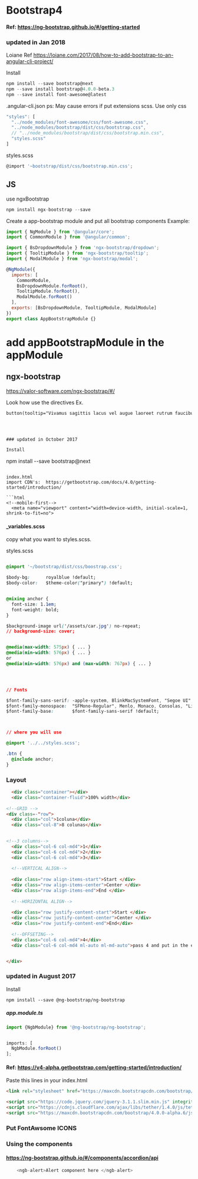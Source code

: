 #  Bootstrap4 

#### Ref: https://ng-bootstrap.github.io/#/getting-started


### updated in Jan 2018
Loiane Ref
https://loiane.com/2017/08/how-to-add-bootstrap-to-an-angular-cli-project/

Install
```js
npm install --save bootstrap@next
npm --save install bootstrap@4.0.0-beta.3
npm --save install font-awesome@latest

``` 

.angular-cli.json
ps: May cause errors if put extensions scss. Use only css
```js
"styles": [
  "../node_modules/font-awesome/css/font-awesome.css",
  "../node_modules/bootstrap/dist/css/bootstrap.css",
  // "../node_modules/bootstrap/dist/css/bootstrap.min.css",
  "styles.scss"
]
```

styles.scss
```js
@import '~bootstrap/dist/css/bootstrap.min.css';
```

## JS
use ngxBootstrap
```js
npm install ngx-bootstrap --save
```
Create a app-bootstrap module and put all bootstrap components
Example:
```js
import { NgModule } from '@angular/core';
import { CommonModule } from '@angular/common';

import { BsDropdownModule } from 'ngx-bootstrap/dropdown';
import { TooltipModule } from 'ngx-bootstrap/tooltip';
import { ModalModule } from 'ngx-bootstrap/modal';

@NgModule({
  imports: [
    CommonModule,
    BsDropdownModule.forRoot(),
    TooltipModule.forRoot(),
    ModalModule.forRoot()
  ],
  exports: [BsDropdownModule, TooltipModule, ModalModule]
})
export class AppBootstrapModule {}
```
# add appBootstrapModule in the appModule

## ngx-bootstrap
https://valor-software.com/ngx-bootstrap/#/

Look how use the directives 
Ex.
```html
button(tooltip="Vivamus sagittis lacus vel augue laoreet rutrum faucibus.") Tooltip




### updated in October 2017 

Install
```
npm install --save bootstrap@next
```

index.html
import CDN's:  https://getbootstrap.com/docs/4.0/getting-started/introduction/

```html
<!--mobile-first-->
  <meta name="viewport" content="width=device-width, initial-scale=1, shrink-to-fit=no">
``` 
#### _variables.scss
copy what you want to styles.scss.

styles.scss
```css

@import '~/bootstrap/dist/css/boostrap.css';

$body-bg:      royalblue !default;
$body-color:   $theme-color("primary") !default;


@mixing anchor {
  font-size: 1.1em;
  font-weight: bold;
}

$background-image url('/assets/car.jpg') no-repeat;
// background-size: cover;


@media(max-width: 575px) { ... }
@media(min-width: 576px) { ... }
or
@media(min-width: 576px) and (max-width: 767px) { ... }




// Fonts

$font-family-sans-serif: -apple-system, BlinkMacSystemFont, "Segoe UI", Roboto, "Helvetica Neue", Arial, sans-serif, "Apple Color Emoji", "Segoe UI Emoji", "Segoe UI Symbol" !default;
$font-family-monospace:  "SFMono-Regular", Menlo, Monaco, Consolas, "Liberation Mono", "Courier New", monospace !default;
$font-family-base:       $font-family-sans-serif !default;



// where you will use

@import '../../styles.scss';

.btn {
  @include anchor;
}

```
### Layout
```html
  <div class="container"></div>
  <div class="container-fluid">100% width</div>
  
<!--GRID -->
<div class=-"row">
  <div class="col">1coluna</div>
  <div class="col-8">8 colunas</div>
  

<!--3 columns-->
  <div class="col-6 col-md4">1</div>
  <div class="col-6 col-md4">2</div>
  <div class="col-6 col-md4">3</div>
  
  <!--VERTICAL ALIGN-->
  
  <div class="row align-items-start">Start </div>
  <div class="row align-items-center">Center </div>
  <div class="row align-items-end">End </div>
  
  <!--HORIZONTAL ALIGN-->
  
  <div class="row justify-content-start">Start </div>
  <div class="row justify-content-center">Center </div>
  <div class="row justify-content-end">End</div>
  
  <!--OFFSETING-->
  <div class="col-6 col-md4">4</div>
  <div class="col-6 col-md4 ml-auto ml-md-auto">pass 4 and put in the end 4</div>


</div>

```

















### updated in August 2017 

Install
```
npm install --save @ng-bootstrap/ng-bootstrap

```

##### app.module.ts

```js
import {NgbModule} from '@ng-bootstrap/ng-bootstrap';


imports: [
  NgbModule.forRoot()
];

``` 

#### Ref: https://v4-alpha.getbootstrap.com/getting-started/introduction/

Paste this lines in your index.html 

```html
<link rel="stylesheet" href="https://maxcdn.bootstrapcdn.com/bootstrap/4.0.0-alpha.6/css/bootstrap.min.css" integrity="sha384-rwoIResjU2yc3z8GV/NPeZWAv56rSmLldC3R/AZzGRnGxQQKnKkoFVhFQhNUwEyJ" crossorigin="anonymous">

<script src="https://code.jquery.com/jquery-3.1.1.slim.min.js" integrity="sha384-A7FZj7v+d/sdmMqp/nOQwliLvUsJfDHW+k9Omg/a/EheAdgtzNs3hpfag6Ed950n" crossorigin="anonymous"></script>
<script src="https://cdnjs.cloudflare.com/ajax/libs/tether/1.4.0/js/tether.min.js" integrity="sha384-DztdAPBWPRXSA/3eYEEUWrWCy7G5KFbe8fFjk5JAIxUYHKkDx6Qin1DkWx51bBrb" crossorigin="anonymous"></script>
<script src="https://maxcdn.bootstrapcdn.com/bootstrap/4.0.0-alpha.6/js/bootstrap.min.js" integrity="sha384-vBWWzlZJ8ea9aCX4pEW3rVHjgjt7zpkNpZk+02D9phzyeVkE+jo0ieGizqPLForn" crossorigin="anonymous"></script>

``` 

### Put FontAwsome ICONS
<link rel="stylesheet" href="https://maxcdn.bootstrapcdn.com/font-awesome/4.4.0/css/font-awesome.min.css">

### Using the components

#### https://ng-bootstrap.github.io/#/components/accordion/api


```js
    <ngb-alert>Alert component here </ngb-alert>

```
